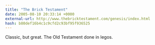```yaml
---
title: "The Brick Testament"
date: 2005-08-10 20:33:14 +0000
external-url: http://www.thebricktestament.com/genesis/index.html
hash: b80def16b4c1c9cfd2c93bf95f936525
---
```


Classic, but great. The Old Testament done in legos.
